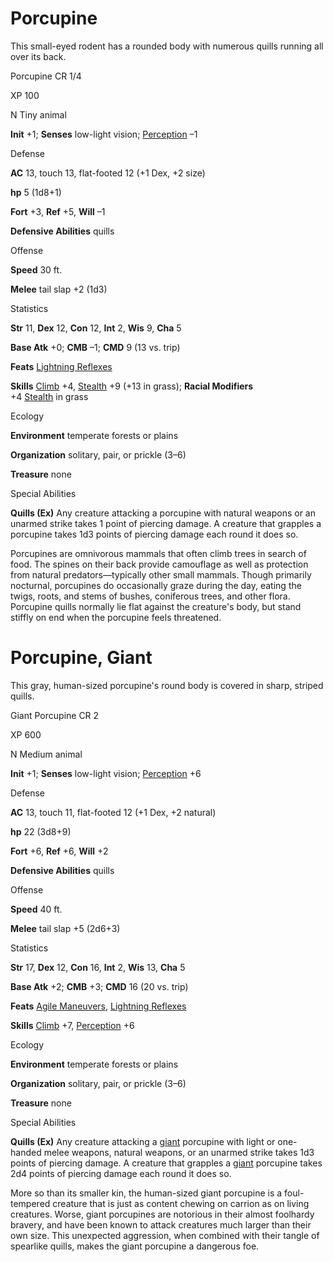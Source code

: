 # Porcupine

This small-eyed rodent has a rounded body with numerous quills running all over its back.

Porcupine CR 1/4

XP 100

N Tiny animal

**Init** +1; **Senses** low-light vision; [Perception](skills/perception.md#_perception) –1

Defense

**AC** 13, touch 13, flat-footed 12 (+1 Dex, +2 size)

**hp** 5 (1d8+1)

**Fort** +3, **Ref** +5, **Will** –1

**Defensive Abilities** quills

Offense

**Speed** 30 ft.

**Melee** tail slap +2 (1d3)

Statistics

**Str** 11, **Dex** 12, **Con** 12, **Int** 2, **Wis** 9, **Cha** 5

**Base Atk** +0; **CMB** –1; **CMD** 9 (13 vs. trip)

**Feats** [Lightning Reflexes](feats.md#_lightning-reflexes)

**Skills** [Climb](skills/climb.md#_climb) +4, [Stealth](skills/stealth.md#_stealth) +9 (+13 in grass); **Racial Modifiers**   
+4 [Stealth](skills/stealth.md#_stealth) in grass

Ecology

**Environment** temperate forests or plains

**Organization** solitary, pair, or prickle (3–6)

**Treasure** none

Special Abilities

**Quills (Ex)** Any creature attacking a porcupine with natural weapons or an unarmed strike takes 1 point of piercing damage. A creature that grapples a porcupine takes 1d3 points of piercing damage each round it does so.

Porcupines are omnivorous mammals that often climb trees in search of food. The spines on their back provide camouflage as well as protection from natural predators—typically other small mammals. Though primarily nocturnal, porcupines do occasionally graze during the day, eating the twigs, roots, and stems of bushes, coniferous trees, and other flora. Porcupine quills normally lie flat against the creature's body, but stand stiffly on end when the porcupine feels threatened.

# Porcupine, Giant

This gray, human-sized porcupine's round body is covered in sharp, striped quills.

Giant Porcupine CR 2

XP 600

N Medium animal

**Init** +1; **Senses** low-light vision; [Perception](skills/perception.md#_perception) +6

Defense

**AC** 13, touch 11, flat-footed 12 (+1 Dex, +2 natural)

**hp** 22 (3d8+9)

**Fort** +6, **Ref** +6, **Will** +2

**Defensive Abilities** quills

Offense

**Speed** 40 ft.

**Melee** tail slap +5 (2d6+3)

Statistics

**Str** 17, **Dex** 12, **Con** 16, **Int** 2, **Wis** 13, **Cha** 5

**Base Atk** +2; **CMB** +3; **CMD** 16 (20 vs. trip)

**Feats** [Agile Maneuvers](feats.md#_agile-maneuvers), [Lightning Reflexes](feats.md#_lightning-reflexes)

**Skills** [Climb](skills/climb.md#_climb) +7, [Perception](skills/perception.md#_perception) +6

Ecology

**Environment** temperate forests or plains

**Organization** solitary, pair, or prickle (3–6)

**Treasure** none

Special Abilities

**Quills (Ex)** Any creature attacking a [giant](monsters/creatureTypes.md#_giant-subtype) porcupine with light or one-handed melee weapons, natural weapons, or an unarmed strike takes 1d3 points of piercing damage. A creature that grapples a [giant](monsters/creatureTypes.md#_giant-subtype) porcupine takes 2d4 points of piercing damage each round it does so.

More so than its smaller kin, the human-sized giant porcupine is a foul-tempered creature that is just as content chewing on carrion as on living creatures. Worse, giant porcupines are notorious in their almost foolhardy bravery, and have been known to attack creatures much larger than their own size. This unexpected aggression, when combined with their tangle of spearlike quills, makes the giant porcupine a dangerous foe.

